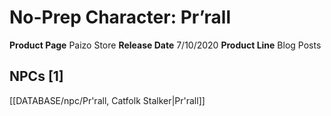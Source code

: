 ﻿---
id: '61'
name: No-Prep Character. Pr'rall
rarity: Common
type: Source

---
# No-Prep Character: Pr’rall

**Product Page** Paizo Store
**Release Date** 7/10/2020
**Product Line** Blog Posts

## NPCs [1]

[[DATABASE/npc/Pr'rall, Catfolk Stalker|Pr'rall]]